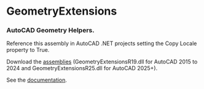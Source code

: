 # GeometryExtensions
### AutoCAD Geometry Helpers.

Reference this assembly in AutoCAD .NET projects setting the Copy Locale property to True.

Download the [assemblies](https://gilecad.azurewebsites.net/Resources/GeometryExtensions.zip) (GeometryExtensionsR19.dll for AutoCAD 2015 to 2024 and GeometryExtensionsR25.dll for AutoCAD 2025+).

See the [documentation](https://gilecad.azurewebsites.net/Resources/GeometryExtensionsHelp/index.html).
